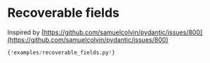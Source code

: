 # Recoverable fields

Inspired by [https://github.com/samuelcolvin/pydantic/issues/800](https://github.com/samuelcolvin/pydantic/issues/800)

```python
{!examples/recoverable_fields.py!}
```